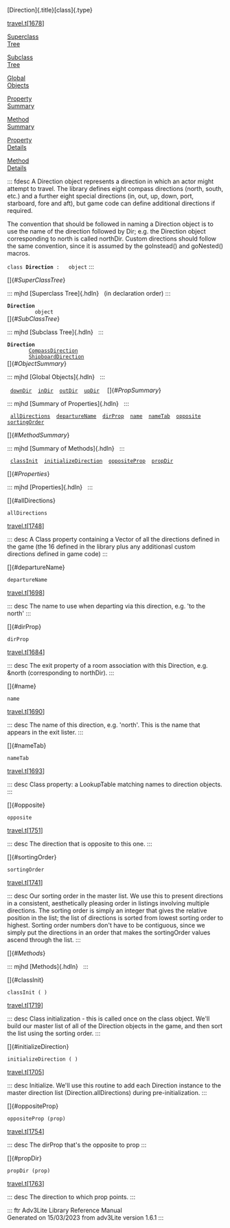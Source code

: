 [Direction]{.title}[class]{.type}

[travel.t](../file/travel.t.html)\[[1678](../source/travel.t.html#1678)\]

[Superclass\
Tree](#_SuperClassTree_)

[Subclass\
Tree](#_SubClassTree_)

[Global\
Objects](#_ObjectSummary_)

[Property\
Summary](#_PropSummary_)

[Method\
Summary](#_MethodSummary_)

[Property\
Details](#_Properties_)

[Method\
Details](#_Methods_)

::: fdesc
A Direction object represents a direction in which an actor might
attempt to travel. The library defines eight compass directions (north,
south, etc.) and a further eight special directions (in, out, up, down,
port, starboard, fore and aft), but game code can define additional
directions if required.

The convention that should be followed in naming a Direction object is
to use the name of the direction followed by Dir; e.g. the Direction
object corresponding to north is called northDir. Custom directions
should follow the same convention, since it is assumed by the
goInstead() and goNested() macros.

`class `**`Direction`**` :   object`
:::

[]{#_SuperClassTree_}

::: mjhd
[Superclass Tree]{.hdln}   (in declaration order)
:::

**`Direction`**\
`         object`\
[]{#_SubClassTree_}

::: mjhd
[Subclass Tree]{.hdln}  
:::

**`Direction`**\
`         `[`CompassDirection`](../object/CompassDirection.html)\
`         `[`ShipboardDirection`](../object/ShipboardDirection.html)\
[]{#_ObjectSummary_}

::: mjhd
[Global Objects]{.hdln}  
:::

` `[`downDir`](../object/downDir.html)`  `[`inDir`](../object/inDir.html)`  `[`outDir`](../object/outDir.html)`  `[`upDir`](../object/upDir.html)`  `
[]{#_PropSummary_}

::: mjhd
[Summary of Properties]{.hdln}  
:::

` `[`allDirections`](#allDirections)`  `[`departureName`](#departureName)`  `[`dirProp`](#dirProp)`  `[`name`](#name)`  `[`nameTab`](#nameTab)`  `[`opposite`](#opposite)`  `[`sortingOrder`](#sortingOrder)`  `

[]{#_MethodSummary_}

::: mjhd
[Summary of Methods]{.hdln}  
:::

` `[`classInit`](#classInit)`  `[`initializeDirection`](#initializeDirection)`  `[`oppositeProp`](#oppositeProp)`  `[`propDir`](#propDir)`  `

[]{#_Properties_}

::: mjhd
[Properties]{.hdln}  
:::

[]{#allDirections}

`allDirections`

[travel.t](../file/travel.t.html)\[[1748](../source/travel.t.html#1748)\]

::: desc
A Class property containing a Vector of all the directions defined in
the game (the 16 defined in the library plus any additionasl custom
directions defined in game code)
:::

[]{#departureName}

`departureName`

[travel.t](../file/travel.t.html)\[[1698](../source/travel.t.html#1698)\]

::: desc
The name to use when departing via this direction, e.g. \'to the north\'
:::

[]{#dirProp}

`dirProp`

[travel.t](../file/travel.t.html)\[[1684](../source/travel.t.html#1684)\]

::: desc
The exit property of a room association with this Direction, e.g. &north
(corresponding to northDir).
:::

[]{#name}

`name`

[travel.t](../file/travel.t.html)\[[1690](../source/travel.t.html#1690)\]

::: desc
The name of this direction, e.g. \'north\'. This is the name that
appears in the exit lister.
:::

[]{#nameTab}

`nameTab`

[travel.t](../file/travel.t.html)\[[1693](../source/travel.t.html#1693)\]

::: desc
Class property: a LookupTable matching names to direction objects.
:::

[]{#opposite}

`opposite`

[travel.t](../file/travel.t.html)\[[1751](../source/travel.t.html#1751)\]

::: desc
The direction that is opposite to this one.
:::

[]{#sortingOrder}

`sortingOrder`

[travel.t](../file/travel.t.html)\[[1741](../source/travel.t.html#1741)\]

::: desc
Our sorting order in the master list. We use this to present directions
in a consistent, aesthetically pleasing order in listings involving
multiple directions. The sorting order is simply an integer that gives
the relative position in the list; the list of directions is sorted from
lowest sorting order to highest. Sorting order numbers don\'t have to be
contiguous, since we simply put the directions in an order that makes
the sortingOrder values ascend through the list.
:::

[]{#_Methods_}

::: mjhd
[Methods]{.hdln}  
:::

[]{#classInit}

`classInit ( )`

[travel.t](../file/travel.t.html)\[[1719](../source/travel.t.html#1719)\]

::: desc
Class initialization - this is called once on the class object. We\'ll
build our master list of all of the Direction objects in the game, and
then sort the list using the sorting order.
:::

[]{#initializeDirection}

`initializeDirection ( )`

[travel.t](../file/travel.t.html)\[[1705](../source/travel.t.html#1705)\]

::: desc
Initialize. We\'ll use this routine to add each Direction instance to
the master direction list (Direction.allDirections) during
pre-initialization.
:::

[]{#oppositeProp}

`oppositeProp (prop)`

[travel.t](../file/travel.t.html)\[[1754](../source/travel.t.html#1754)\]

::: desc
The dirProp that\'s the opposite to prop
:::

[]{#propDir}

`propDir (prop)`

[travel.t](../file/travel.t.html)\[[1763](../source/travel.t.html#1763)\]

::: desc
The direction to which prop points.
:::

::: ftr
Adv3Lite Library Reference Manual\
Generated on 15/03/2023 from adv3Lite version 1.6.1
:::
